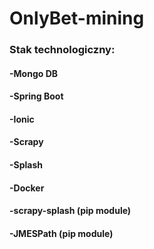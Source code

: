 # OnlyBet-mining

### Stak technologiczny:
#### -Mongo DB
#### -Spring Boot
#### -Ionic
#### -Scrapy
#### -Splash
#### -Docker
#### -scrapy-splash (pip module)
#### -JMESPath (pip module)

